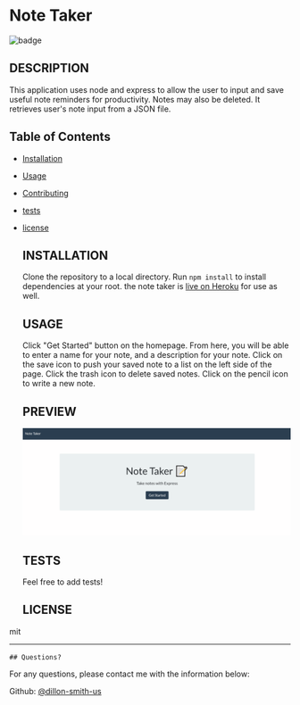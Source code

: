 # Note Taker
  ![badge](https://img.shields.io/github/languages/top/dillon-smith-us/note-taker?style=flat&logo=appveyor)
  
  
  ## DESCRIPTION 
  
  This application uses node and express to allow the user to input and save useful note reminders for productivity. Notes may also be deleted. It retrieves user's note input from a JSON file.
  ## Table of Contents
  * [Installation](#installation)
  * [Usage](#usage)
  * [Contributing](#contributing)
  * [tests](#tests)
  * [license](#license)
    
    ## INSTALLATION 
    
    Clone the repository to a local directory. Run `npm install` to install dependencies at your root. the note taker is [live on Heroku](https://safe-badlands-86120.herokuapp.com/) for use as well.
    
    ## USAGE
    
    Click "Get Started" button on the homepage. From here, you will be able to enter a name for your note, and a description for your note. Click on the save icon to push your saved note to a list on the left side of the page. Click the trash icon to delete saved notes. Click on the pencil icon to write a new note. 

    ## PREVIEW
    ![Application Preview](./public/assets/gif/note-taker.gif)
    
    ## TESTS
    
    Feel free to add tests!
  
    ## LICENSE
  
  mit
  
  ---------------------
  
    ## Questions?
  
  For any questions, please contact me with the information below:
  
  Github: [@dillon-smith-us](https://api.github.com/users/dillon-smith-us)
  